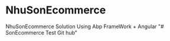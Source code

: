 # NhuSonEcommerce
NhuSonEcommerce Solution Using Abp FrameWork + Angular
"# SonEcommerce Test Git hub" 
